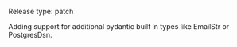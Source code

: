 Release type: patch

Adding support for additional pydantic built in types like EmailStr or PostgresDsn.
